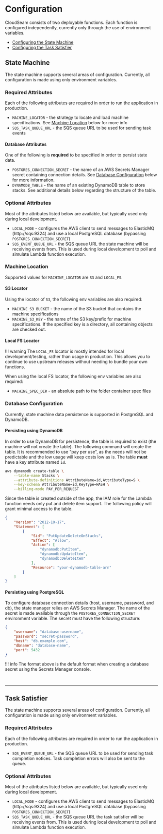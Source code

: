 # Configuration

CloudSeam consists of two deployable functions. Each function is configured independently, currently only through the use of environment variables.

- [Configuring the State Machine](#state-machine)
- [Configuring the Task Satisfier](#task-satisfier)



## State Machine

The state machine supports several areas of configuration. Currently, all configuration is made using only environment variables.


### Required Attributes

Each of the following attributes are required in order to run the application in production.

- `MACHINE_LOCATOR` - the strategy to locate and load machine specifications. See [Machine Location](#machine-location) below for more info
- `SQS_TASK_QUEUE_URL` - the SQS queue URL to be used for sending task events

#### Database Attributes

One of the following is **required** to be specified in order to persist state data.

- `POSTGRES_CONNECTION_SECRET` - the name of an AWS Secrets Manager secret containing connection details. See [Database Configuration](#database-configuration) below for more information.
- `DYNAMODB_TABLE` - the name of an existing DynamoDB table to store stacks. See additional details below regarding the structure of the table.


### Optional Attributes

Most of the attributes listed below are available, but typically used only during local development.

- `LOCAL_MODE` - configures the AWS client to send messages to ElasticMQ (http://sqs:9324) and use a local PostgreSQL database (bypassing `POSTGRES_CONNECTION_SECRET`)
- `SQS_EVENT_QUEUE_URL` - the SQS queue URL the state machine will be receiving events from. This is used during local development to poll and simulate Lambda function execution.



### Machine Location

Supported values for `MACHINE_LOCATOR` are `S3` and `LOCAL_FS`.



#### S3 Locator

Using the locator of `S3`, the following env variables are also required:

- `MACHINE_S3_BUCKET` - the name of the S3 bucket that contains the machine specifications
- `MACHINE_S3_KEY` - the name of the S3 key/prefix for machine specifications. If the specified key is a directory, all containing objects are checked out.


#### Local FS Locator

!!! warning
    The `LOCAL_FS` locator is mostly intended for local development/testing, rather than usage in production. This allows you to continue to use upstream releases without needing to bundle your own functions.

When using the local FS locator, the following env variables are also required:

- `MACHINE_SPEC_DIR` - an absolute path to the folder container spec files


### Database Configuration

Currently, state machine data persistence is supported in PostgreSQL and DynamoDB.

#### Persisting using DynamoDB

In order to use DynamoDB for persistence, the table is required to exist (the machine will not create the table). The following command will create the table. It is recommended to use "pay per use", as the needs will not be predictable and the low usage will keep costs low as is. The table **must** have a key attribute named `id`. 

```bash
aws dynamodb create-table \
    --table-name Stacks \
    --attribute-definitions AttributeName=id,AttributeType=S \
    --key-schema AttributeName=id,KeyType=HASH \
    --billing-mode PAY_PER_REQUEST
```

Since the table is created outside of the app, the IAM role for the Lambda function needs only put and delete item support. The following policy will grant minimal access to the table.

```json
{
    "Version": "2012-10-17",
    "Statement": [
        {
            "Sid": "PutUpdateDeleteOnStacks",
            "Effect": "Allow",
            "Action": [
                "dynamodb:PutItem",
                "dynamodb:UpdateItem",
                "dynamodb:DeleteItem"
            ],
            "Resource": "your-dynamodb-table-arn"
        }
    ]
}
```



#### Persisting using PostgreSQL

To configure database connection details (host, username, password, and db), the state manager relies on AWS Secrets Manager. The name of the secret is made available through the `POSTGRES_CONNECTION_SECRET` environment variable. The secret must have the following structure:

```json
{
    "username": "database-username",
    "password": "secret-password",
    "host": "db.example.com",
    "dbname": "database-name",
    "port": 5432
}
```

!!! info
    The format above is the default format when creating a database secret using the Secrets Manager console.

 &nbsp;

---


## Task Satisfier

The state machine supports several areas of configuration. Currently, all configuration is made using only environment variables.


### Required Attributes

Each of the following attributes are required in order to run the application in production.

- `SQS_EVENT_QUEUE_URL` - the SQS queue URL to be used for sending task completion notices. Task completion errors will also be sent to the queue.



### Optional Attributes

Most of the attributes listed below are available, but typically used only during local development.

- `LOCAL_MODE` - configures the AWS client to send messages to ElasticMQ (http://sqs:9324) and use a local PostgreSQL database (bypassing `POSTGRES_CONNECTION_SECRET`)
- `SQS_TASK_QUEUE_URL` - the SQS queue URL the task satisfier will be receiving events from. This is used during local development to poll and simulate Lambda function execution.

